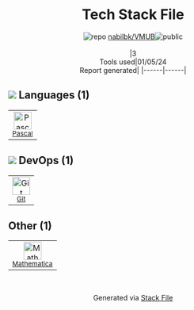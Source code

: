 <!--
&lt;--- Readme.md Snippet without images Start ---&gt;
## Tech Stack
nabilbk/VMUB is built on the following main stack:

- [Pascal](https://en.wikipedia.org/wiki/Pascal_(programming_language)) – Languages

Full tech stack [here](/techstack.md)

&lt;--- Readme.md Snippet without images End ---&gt;

&lt;--- Readme.md Snippet with images Start ---&gt;
## Tech Stack
nabilbk/VMUB is built on the following main stack:

- <img width='25' height='25' src='https://img.stackshare.io/service/25462/default_b93b3ffaf8650f0584d7b2e14dd145f599722cae.png' alt='Pascal'/> [Pascal](https://en.wikipedia.org/wiki/Pascal_(programming_language)) – Languages

Full tech stack [here](/techstack.md)

&lt;--- Readme.md Snippet with images End ---&gt;
-->
<div align="center">

# Tech Stack File
![](https://img.stackshare.io/repo.svg "repo") [nabilbk/VMUB](https://github.com/nabilbk/VMUB)![](https://img.stackshare.io/public_badge.svg "public")
<br/><br/>
|3<br/>Tools used|01/05/24 <br/>Report generated|
|------|------|
</div>

## <img src='https://img.stackshare.io/languages.svg'/> Languages (1)
<table><tr>
  <td align='center'>
  <img width='36' height='36' src='https://img.stackshare.io/service/25462/default_b93b3ffaf8650f0584d7b2e14dd145f599722cae.png' alt='Pascal'>
  <br>
  <sub><a href="https://en.wikipedia.org/wiki/Pascal_(programming_language)">Pascal</a></sub>
  <br>
  <sub></sub>
</td>

</tr>
</table>

## <img src='https://img.stackshare.io/devops.svg'/> DevOps (1)
<table><tr>
  <td align='center'>
  <img width='36' height='36' src='https://img.stackshare.io/service/1046/git.png' alt='Git'>
  <br>
  <sub><a href="http://git-scm.com/">Git</a></sub>
  <br>
  <sub></sub>
</td>

</tr>
</table>

## Other (1)
<table><tr>
  <td align='center'>
  <img width='36' height='36' src='https://img.stackshare.io/service/4216/Mathematica.png' alt='Mathematica'>
  <br>
  <sub><a href="http://www.wolfram.com/mathematica/">Mathematica</a></sub>
  <br>
  <sub></sub>
</td>

</tr>
</table>

<br/>
<div align='center'>

Generated via [Stack File](https://github.com/marketplace/stack-file)
